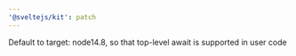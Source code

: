 ```yaml
---
'@sveltejs/kit': patch
---
```


Default to target: node14.8, so that top-level await is supported in user code
